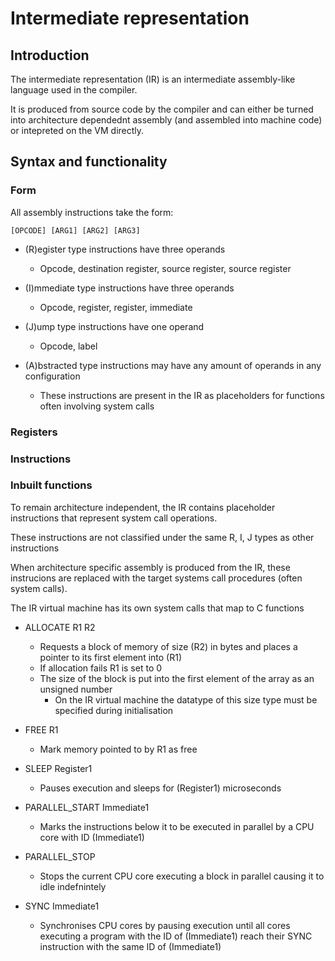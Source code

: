 
# Intermediate representation


## Introduction

The intermediate representation (IR) is an intermediate assembly-like language used in the compiler.


It is produced from source code by the compiler and can either be turned into architecture dependednt assembly (and assembled into machine code) or intepreted on the VM directly.




## Syntax and functionality


### Form
All assembly instructions take the form:

    [OPCODE] [ARG1] [ARG2] [ARG3]

- (R)egister type instructions have three operands
    - Opcode, destination register, source register, source register

- (I)mmediate type instructions have three operands
    - Opcode, register, register, immediate

- (J)ump type instructions have one operand
    - Opcode, label

- (A)bstracted type instructions may have any amount of operands in any configuration
    - These instructions are present in the IR as placeholders for functions often involving system calls


### Registers




### Instructions





### Inbuilt functions

To remain architecture independent, the IR contains placeholder instructions that represent system call operations.

These instructions are not classified under the same R, I, J types as other instructions

When architecture specific assembly is produced from the IR, these instrucions are replaced with the target systems call procedures (often system calls).

The IR virtual machine has its own system calls that map to C functions


- ALLOCATE R1 R2

    - Requests a block of memory of size (R2) in bytes and places a pointer to its first element into (R1)
    - If allocation fails R1 is set to 0
    - The size of the block is put into the first element of the array as an unsigned number
        - On the IR virtual machine the datatype of this size type must be specified during initialisation

- FREE R1

    - Mark memory pointed to by R1 as free

- SLEEP Register1

    - Pauses execution and sleeps for (Register1) microseconds



- PARALLEL_START Immediate1

    - Marks the instructions below it to be executed in parallel by a CPU core with ID (Immediate1)

- PARALLEL_STOP

    - Stops the current CPU core executing a block in parallel causing it to idle indefnintely

- SYNC Immediate1

    - Synchronises CPU cores by pausing execution until all cores executing a program with the ID of (Immediate1) reach their SYNC instruction with the same ID of (Immediate1)



























